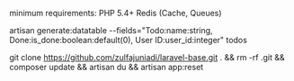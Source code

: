 minimum requirements:
PHP 5.4+
Redis (Cache, Queues)

artisan generate:datatable --fields="Todo:name:string, Done:is_done:boolean:default(0), User ID:user_id:integer" todos

git clone https://github.com/zulfajuniadi/laravel-base.git . && rm -rf .git && composer update && artisan du && artisan app:reset